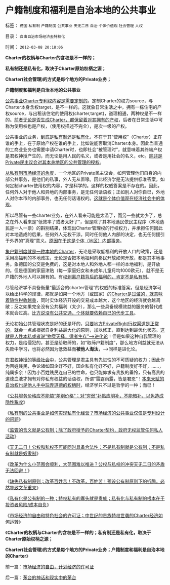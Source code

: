 # 户籍制度和福利是自治本地的公共事业

标签： `德国` `私有制` `户籍制度` `公共事业` `天无二日` `自治` `个体价值观` `社会管理` `人权` 

目录： `自由自治市场经济去特权化`

时间： `2012-03-08 20:18:06`

**Charter的权柄与Charter的含权是不一样的；**

**私有制还是私有化，取决于Charter原始权柄之源；**

**Charter(社会管理)的方式是每个地方的Private业务；**

**户籍制度和福利是自治本地的公共事业**

[公共事业Charter专利权内容是需要定制的](../../../2012/3/6/公共服务“差别定价”将导致巨大而低效的隐性税收.md)。定制Charter的权力source，与Charter本身含权target，是不一样的。这就象日常生活之中，拥有一栋住宅的产权source，与出租该住宅的使用权(charter,target)，道理相通，两种权是不一样的。[前者无论是否生成Charter，都保留着对其拥有的产权](../../../2009/10/9/完全相反的是非标准.md)，后者在日常生活中可称为使用权也是产权，（使用权描述不完全），是次一级的产权。

公共事业的业务，[到底是私有制还是私有化](../../../2012/2/22/私有制不是私有化，市场经济不是市场化，民主不是选举化.md)，不在于其“使用权”（Charter）正在谁的手上，在于原始产权在谁的手上，比如说能否取消Charter本身。因此当普通的工商业业务也需要申请Charter时，也即社会“被管理时”，就意味着其终端产权是君权神授产生的，而无论是用人民的名义，或者是用社会的名义，etc。[除非是Private民主议会对其本身地区的公共管理的授权](../../../2012/3/6/美国的国企有什么美国特色？.md)。

[从私有制市场经济的角度](../../../2012/3/5/国家威权，中央集权，长子继承权.md)，一个地区的Private民主议会，如何管理他们自身的内部公共事务，是他们的私事，外人无从置喙。因此经济学是无法提供标准答案，如何定制charter使用权的内容，才是科学的。这样的权威答案是不存在的。因此，任何外人对于他人和异地的内部事务，是无任何话语权；正如别人对你自已，外地人对你本市的内部事务，也无任何话语权的。[这就是个体价值观在经济社会中的体现](../../../2009/3/7/户籍制度的选择权，在该地居民，不在外来者.md)。

所以尽管有一些charter业务，在外人看来可能是太滥了，而另一些就太少了，总之在外人看来是“低效率了或者太好了”，但是除了其本地选民依民主程序（本地选民是一人一票）的斟别结果，体现出Charter管理权的行权权力，并承担任何因此对本地造成的后果，任何外人无权干涉。同时任何他人内部的决定，也无任何援引于外界的“真理”意义。[原因在于这是个体（地区）内部事务](../../../2009/3/6/自由结社，社区自治和迁移自由.md)。

[象户籍制度就是一种本地的Charter](../../../2012/3/4/为什么户籍制度背后的地方福利是私有财产PrivateRight？.md)，无论是采取低福利的开放人口的政策，还是采用高福利的本地政策，无论是否把本地福利向移民开放如何开放，都是其本地事务。象德国的公交是免费的，这是对本地人和外地人都一样的本地福利，是开放的。但是德国的家庭津贴（每一家庭妇女和未成年儿童月均1000欧元），就不是无户籍的外地人可以拥有的。有[权剥离户籍背后的福利的，肯定不是私有制](../../../2012/2/1/剥夺户口背后的税后福利，不如剥离福利背后的政府；.md)。

尽管经济学不具备衡量“最适合的charter管理”的权威的标准答案，但是经济学可以给出科学的规律，那就是如果一个地方（或国家）的[Charter是过滥的，就意味着隐性税收越重](../../../2012/3/6/公共服务“差别定价”将导致巨大而低效的隐性税收.md)，同时实体经济开设的交易成本越大，这个地区的经济就会越凋敝；反之如果完全没有公共福利（太少），那么一些具备规模效益的服务的替代成本就会过高。[比方说没有公共交通，个体就要依赖自已的代步工具](../../../2009/9/5/户籍制度自古就是中外老百姓的根本利益.md)。

无论初始公共管理状态是好的还是坏的，[只要地方PrivateRight行权渠道是正常的](../../../2009/9/5/参考西方成功的经验不要偷换人权概念.md)，就会一点点根据自身利益最大化的原则，加以修正，直到达到最优化状态。[这就是人性本私或者说“物竞天择，适者生存”——>进化论](../../../2012/3/3/私有制淘汰剥削关系，公有制淘汰弱势群体.md)！但是如果这种自我管理的权力，是给侵犯的，甚至是给取缔的，如“取缔户籍制度”，那么地方利益就无法从失败中学习，也将必然因为低效益而**被他人淘汰**，——>同样是进化论。

[在君权神授的等级社会中](../../../2012/3/2/中世纪君权天赋的积极意义.md)，公共管理是君主具有先进性的不可质疑的权力；因此作为百姓贱民，争论诸如国企好不好，国企私有化好不好，户籍制度好不好，……，纯属多余！因为小百姓贱民连自已的性命，也只能仰求有贵族的垂怜，只有高贵的道德血液才拥有对你私有权益的话语权，所谓“雷霆雨露，皆是君恩”！[本来天赋的自治权也是他人手中玩弄道德的权柄时](../../../2012/3/3/美国电影《爱国者》中的革命，改良，独立的法学概念.md)，经济学只不过是哲学的一种；而已！

《[公共服务价格应不能搞“差别价格”；对“穷弱”补贴应明补，不能暗补，以免造成隐性税收](../../../2012/3/6/公共服务“差别定价”将导致巨大而低效的隐性税收.md)》

《[私有制的公共事业是如何实现私有化经营？市场经济的公共事业仅仅是专利设计的问题](../../../2012/3/7/私有制的公共事业是如何实现私有化经营？.md)》

《[监管的含义就是公有制；除了政府授予的Charter契约，政府无权监管任何私人活动](../../../2012/3/7/监管的含义就是公有制；监管本身就意味着国进民退.md)》

《[天无二日！公权和私权不可能同时具备合法性；不是私有制就是公有制；不是私有制就是奴隶制](../../../2012/3/7/天无二日！公权和私权不可能同时具备合法性；.md)》

《[改革为什么小范围会顺利，大范围难以推进？公权与私权的冲突天无二日的矛盾无法回避！](../../../2012/3/7/改革为什么小范围会顺利，大范围难以推进？.md)》

《[缺失私有制原则；改革百姓苦！不改革，百姓苦！预设公有制原则下的折腾，必然导致文革重来](../../../2012/3/8/缺失私有制原则，折腾总成黄宗羲定律.md)》

《[私有化是公有制的一种；特权私有的寡头就是贵族；私有化与私有制的根本在于投资者风险/成本自负](../../../2012/3/8/私有化是公有制的一种形式.md)》

《[市场经济的自由和特色社会的许可证；中世纪的贵族特权世袭的Charter经济如何运转](../../../2012/3/8/市场经济的自由，计划经济的许可证.md)》

《**Charter的权柄与Charter的含权是不一样的；私有制还是私有化，取决于Charter原始权柄之源；**

**Charter(社会管理)的方式是每个地方的Private业务；户籍制度和福利是自治本地的Charter**》



前一篇：[市场经济的自由，计划经济的许可证](../../../2012/3/8/市场经济的自由，计划经济的许可证.md)

后一篇：[茅台的神话和现实中的茅台](../../../2012/3/8/茅台的神话和现实中的茅台.md)